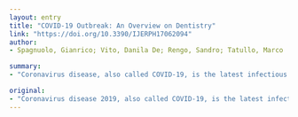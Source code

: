 ```yaml
---
layout: entry
title: "COVID-19 Outbreak: An Overview on Dentistry"
link: "https://doi.org/10.3390/IJERPH17062094"
author:
- Spagnuolo, Gianrico; Vito, Danila De; Rengo, Sandro; Tatullo, Marco

summary:
- "Coronavirus disease, also called COVID-19, is the latest infectious disease to rapidly develop worldwide. The disease is also known as the Coronavirus virus disease. It is also the latest disease to quickly develop worldwide worldwide. It's the most infectious disease in the world to develop globally. CVID19 is a disease that rapidly develops worldwide. Virus is the most deadly disease to develop worldwide in the last decade.. the disease is the result of a number of outbreaks in the future. it is also called the latest to develop a Coronavirus."

original:
- "Coronavirus disease 2019, also called COVID-19, is the latest infectious disease to rapidly develop worldwide [...]"
---
```


